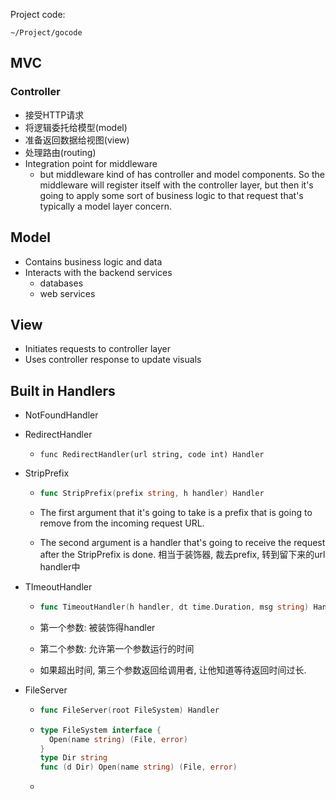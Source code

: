 Project code:

`~/Project/gocode`

## MVC

### Controller

* 接受HTTP请求
* 将逻辑委托给模型(model)
* 准备返回数据给视图(view)
* 处理路由(routing)
* Integration point for middleware
  *  but middleware kind of has controller and model components. So the middleware will register itself with the controller layer, but then it's going to apply some sort of business logic to that request that's typically a model layer concern. 

## Model

* Contains business logic and data
* Interacts with the backend services
  * databases
  * web services



## View

* Initiates requests to controller layer
* Uses controller response to update visuals



## Built in Handlers

* NotFoundHandler

* RedirectHandler

  * `func RedirectHandler(url string, code int) Handler`

* StripPrefix

  * ```go
    func StripPrefix(prefix string, h handler) Handler
    ```

  * The first argument that it's going to take is a prefix that is going to remove from the incoming request URL. 

  * The second argument is a handler that's going to receive the request after the StripPrefix is done. 相当于装饰器, 裁去prefix, 转到留下来的url handler中

* TImeoutHandler

  * ```go
    func TimeoutHandler(h handler, dt time.Duration, msg string) Handler
    ```

  * 第一个参数: 被装饰得handler

  * 第二个参数: 允许第一个参数运行的时间

  * 如果超出时间, 第三个参数返回给调用者, 让他知道等待返回时间过长.

* FileServer

  * ```go
    func FileServer(root FileSystem) Handler
    ```

  * ```go
    type FileSystem interface {
      Open(name string) (File, error)
    }
    type Dir string
    func (d Dir) Open(name string) (File, error)
    ```

  * 

